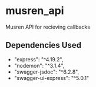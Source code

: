 # musren_api
Musren API for recieving callbacks

## Dependencies Used

- "express": "^4.19.2",
- "nodemon": "^3.1.4",
- "swagger-jsdoc": "^6.2.8",
- "swagger-ui-express": "^5.0.1"
  